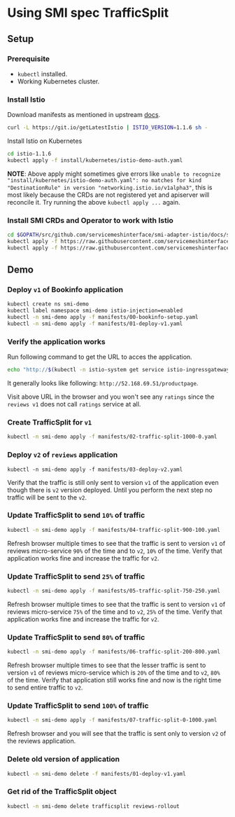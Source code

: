 # Using SMI spec TrafficSplit

## Setup

### Prerequisite

* `kubectl` installed.
* Working Kubernetes cluster.

### Install Istio

Download manifests as mentioned in upstream [docs](https://istio.io/docs/setup/kubernetes/download/#download-and-prepare-for-the-installation).


```bash
curl -L https://git.io/getLatestIstio | ISTIO_VERSION=1.1.6 sh -
```

Install Istio on Kubernetes

```bash
cd istio-1.1.6
kubectl apply -f install/kubernetes/istio-demo-auth.yaml
```

**NOTE**: Above apply might sometimes give errors like `unable to recognize "install/kubernetes/istio-demo-auth.yaml": no matches for kind "DestinationRule" in version "networking.istio.io/v1alpha3"`, this is most likely because the CRDs are not registered yet and apiserver will reconcile it. Try running the above `kubectl apply ...` again.

### Install SMI CRDs and Operator to work with Istio

```bash
cd $GOPATH/src/github.com/servicemeshinterface/smi-adapter-istio/docs/smi-trafficsplit
kubectl apply -f https://raw.githubusercontent.com/servicemeshinterface/smi-adapter-istio/master/deploy/crds/crds.yaml
kubectl apply -f https://raw.githubusercontent.com/servicemeshinterface/smi-adapter-istio/master/deploy/operator-and-rbac.yaml
```

## Demo

### Deploy `v1` of Bookinfo application

```bash
kubectl create ns smi-demo
kubectl label namespace smi-demo istio-injection=enabled
kubectl -n smi-demo apply -f manifests/00-bookinfo-setup.yaml
kubectl -n smi-demo apply -f manifests/01-deploy-v1.yaml
```

### Verify the application works

Run following command to get the URL to acces the application.

```bash
echo "http://$(kubectl -n istio-system get service istio-ingressgateway -o jsonpath='{.status.loadBalancer.ingress[0].ip}')/productpage"
```

It generally looks like following: `http://52.168.69.51/productpage`.

Visit above URL in the browser and you won't see any `ratings` since the `reviews v1` does not call `ratings` service at all.

### Create TrafficSplit for `v1`

```bash
kubectl -n smi-demo apply -f manifests/02-traffic-split-1000-0.yaml
```

### Deploy `v2` of `reviews` application

```
kubectl -n smi-demo apply -f manifests/03-deploy-v2.yaml
```

Verify that the traffic is still only sent to version `v1` of the application even though there is `v2` version deployed. Until you perform the next step no traffic will be sent to the `v2`.

### Update TrafficSplit to send `10%` of traffic

```bash
kubectl -n smi-demo apply -f manifests/04-traffic-split-900-100.yaml
```

Refresh browser multiple times to see that the traffic is sent to version `v1` of reviews micro-service `90%` of the time and to `v2`, `10%` of the time. Verify that application works fine and increase the traffic for `v2`.

### Update TrafficSplit to send `25%` of traffic

```bash
kubectl -n smi-demo apply -f manifests/05-traffic-split-750-250.yaml
```

Refresh browser multiple times to see that the traffic is sent to version `v1` of reviews micro-service `75%` of the time and to `v2`, `25%` of the time. Verify that application works fine and increase the traffic for `v2`.

### Update TrafficSplit to send `80%` of traffic

```bash
kubectl -n smi-demo apply -f manifests/06-traffic-split-200-800.yaml
```

Refresh browser multiple times to see that the lesser traffic is sent to version `v1` of reviews micro-service which is `20%` of the time and to `v2`, `80%` of the time. Verify that application still works fine and now is the right time to send entire traffic to `v2`.

### Update TrafficSplit to send `100%` of traffic

```bash
kubectl -n smi-demo apply -f manifests/07-traffic-split-0-1000.yaml
```

Refresh browser and you will see that the traffic is sent only to version `v2` of the reviews application.

### Delete old version of application

```bash
kubectl -n smi-demo delete -f manifests/01-deploy-v1.yaml
```

### Get rid of the TrafficSplit object

```bash
kubectl -n smi-demo delete trafficsplit reviews-rollout
```

